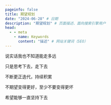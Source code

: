 ```yaml
---
pageinfo: false
title: 期望规划
date: "2024-06-28" # 日期
description: "期望规划" # 页面描述、面向搜索引擎用户
head:
  - - meta
    - name: Keywords
      content: "描述" # 网站关键词（SEO）
---
```


说实话我也不知道能走多远

只是思考下去，走下去

不断更正迭代，持续积累

不期望变得更好，至少不要变得更坏

希望能够一直坚持下去